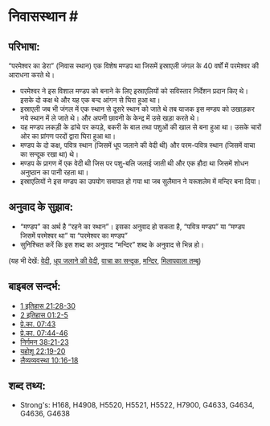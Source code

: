 # निवासस्थान #

## परिभाषा: ##

“परमेश्वर का डेरा” (निवास स्थान) एक विशेष मण्डप था जिसमें इस्राएली जंगल के 40 वर्षों में परमेश्वर की आराधना करते थे।

* परमेश्वर ने इस विशाल मण्डप को बनाने के लिए इस्राएलियों को सविस्तार निर्देशन प्रदान किए थे। इसके दो कक्ष थे और यह एक बन्द आंगन से घिरा हुआ था।
* इस्राएली जब भी जंगल में एक स्थान से दूसरे स्थान को जाते थे तब याजक इस मण्डप को उखाड़कर नये स्थान में ले जाते थे। और अपनी छावनी के केन्द्र में उसे खड़ा करते थे।
* यह मण्डप लकड़ी के ढांचे पर कपड़े, बकरी के बाल तथा पशुओं की खाल से बना हुआ था। उसके चारों ओर का प्रांगण परदों द्वारा घिरा हुआ था।
* मण्डप के दो कक्ष, पवित्र स्थान (जिसमें धूप जलाने की वेदी थी) और परम-पवित्र स्थान (जिसमें वाचा का सन्दूक रखा था) थे।
* मण्डप के प्रागण में एक वेदी थी जिस पर पशु-बलि जलाई जाती थी और एक हौदा था जिसमें शोधन अनुष्ठान का पानी रहता था।
* इस्राएलियों ने इस मण्डप का उपयोग समापत हो गया था जब सुलैमान ने यरूशलेम में मन्दिर बना दिया।

## अनुवाद के सुझाव: ##

* “मण्डप” का अर्थ है “रहने का स्थान”। इसका अनुवाद हो सकता है, “पवित्र मण्डप” या “मण्डप जिसमें परमेश्वर था” या “परमेश्वर का मण्डप”
* सुनिश्चित करें कि इस शब्द का अनुवाद “मन्दिर” शब्द के अनुवाद से भिन्न हो।

(यह भी देखें: [वेदी](../kt/altar.md), [धूप जलाने की वेदी](../other/altarofincense.md), [वाचा का सन्दूक](../kt/arkofthecovenant.md), [मन्दिर](../kt/temple.md), [मिलापवाला तम्बू](../other/tentofmeeting.md))

## बाइबल सन्दर्भ: ##

* [1 इतिहास 21:28-30](rc://hi/tn/help/1ch/21/28)
* [2 इतिहास 01:2-5](rc://hi/tn/help/2ch/01/02)
* [प्रे.का. 07:43](rc://hi/tn/help/act/07/43)
* [प्रे.का. 07:44-46](rc://hi/tn/help/act/07/44)
* [निर्गमन 38:21-23](rc://hi/tn/help/exo/38/21)
* [यहोशू 22:19-20](rc://hi/tn/help/jos/22/19)
* [लैव्यव्यवस्था 10:16-18](rc://hi/tn/help/lev/10/16)

## शब्द तथ्य: ##

* Strong's: H168, H4908, H5520, H5521, H5522, H7900, G4633, G4634, G4636, G4638
